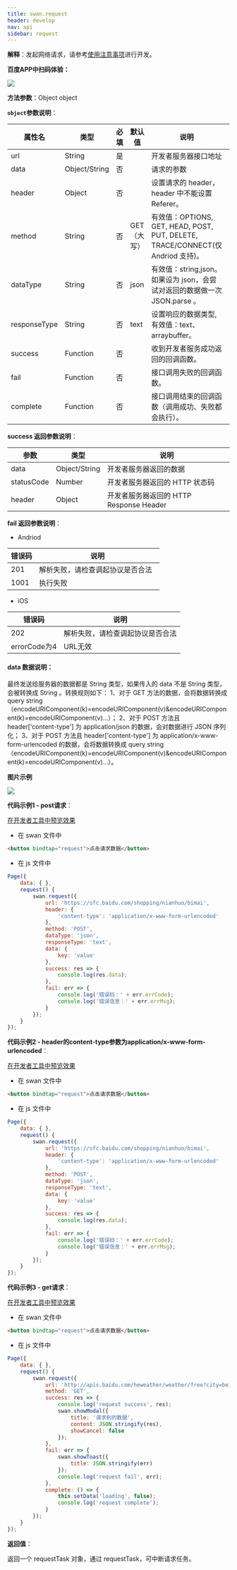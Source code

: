 ```yaml
---
title: swan.request
header: develop
nav: api
sidebar: request
---
```


 

**解释**：发起网络请求，请参考[使用注意事项](http://smartprogram.baidu.com/docs/develop/api/net_rule/)进行开发。

**百度APP中扫码体验：**

<img src="https://b.bdstatic.com/miniapp/assets/images/doc_demo/request.png"  class="demo-qrcode-image" />

**方法参数**：Object object

**`object`参数说明**：

|属性名 |类型  |必填 | 默认值 |说明|最低支持版本|
|---- | ---- | ---- | ----|----|----|
|url |String | 是   | |    开发者服务器接口地址| |
|data  |  Object/String  | 否  | | 请求的参数| |
|header | Object | 否    | |   设置请求的 header，header 中不能设置 Referer。| |
|method | String | 否  | GET （大写）|有效值：OPTIONS, GET, HEAD, POST, PUT, DELETE, TRACE/CONNECT(仅 Andriod 支持)。| |
|dataType   | String | 否  | json  | 有效值：string,json。 如果设为 json，会尝试对返回的数据做一次 JSON.parse 。| |
|responseType   | String | 否  | text  | 设置响应的数据类型, 有效值：text、arraybuffer。|1.11.20|
|success |Function    |否 | |      收到开发者服务成功返回的回调函数。| |
|fail |   Function|    否  | |     接口调用失败的回调函数。| |
|complete  |  Function  |  否   | |    接口调用结束的回调函数（调用成功、失败都会执行）。| ||


**success 返回参数说明**：


|参数 | 类型 | 说明  |
|---- | ---- | ---- |
|data  |  Object/String  | 开发者服务器返回的数据|
|statusCode | Number | 开发者服务器返回的 HTTP 状态码|
|header | Object | 开发者服务器返回的 HTTP Response Header|


**fail 返回参数说明**：

* Andriod 

|错误码|说明|
|--|--|
|201|解析失败，请检查调起协议是否合法&nbsp;&nbsp;|
|1001|执行失败|

* iOS 

|错误码|说明|
|--|--|
|202|解析失败，请检查调起协议是否合法|
|errorCode为4|URL无效| 

#### **data 数据说明**：

最终发送给服务器的数据都是 String 类型，如果传入的 data 不是 String 类型，会被转换成 String 。转换规则如下：
1、对于 GET 方法的数据，会将数据转换成 query string（encodeURIComponent(k)=encodeURIComponent(v)&encodeURIComponent(k)=encodeURIComponent(v)...）；
2、对于 POST 方法且 header['content-type'] 为 application/json 的数据，会对数据进行 JSON 序列化；
3、对于 POST 方法且 header['content-type'] 为 application/x-www-form-urlencoded 的数据，会将数据转换成 query string （encodeURIComponent(k)=encodeURIComponent(v)&encodeURIComponent(k)=encodeURIComponent(v)...）。

**图片示例**

<div class="m-doc-custom-examples">
    <div class="m-doc-custom-examples-correct">
        <img src="https://b.bdstatic.com/miniapp/images/request.gif">
    </div>
    <div class="m-doc-custom-examples-correct">
        <img src=" ">
    </div>
    <div class="m-doc-custom-examples-correct">
        <img src=" ">
    </div>     
</div>

**代码示例1 - post请求**：
 
<a href="swanide://fragment/b1c6cd798117428ccb4683c12edfe5051573992468342" title="在开发者工具中预览效果" target="_self">在开发者工具中预览效果</a>

* 在 swan 文件中

```html
<button bindtap="request">点击请求数据</button>
```

* 在 js 文件中

```js
Page({
    data: { },
    request() {
        swan.request({
            url: 'https://sfc.baidu.com/shopping/nianhuo/bimai',
            header: {
                'content-type': 'application/x-www-form-urlencoded'
            },
            method: 'POST',
            dataType: 'json',
            responseType: 'text',
            data: {
                key: 'value'
            },
            success: res => {
                console.log(res.data);
            },
            fail: err => {
                console.log('错误码：' + err.errCode);
                console.log('错误信息：' + err.errMsg);
            }
        });
    }
});
```

**代码示例2 - header的content-type参数为application/x-www-form-urlencoded**：
 
<a href="swanide://fragment/b1c6cd798117428ccb4683c12edfe5051573992468342" title="在开发者工具中预览效果" target="_self">在开发者工具中预览效果</a>

* 在 swan 文件中

```html
<button bindtap="request">点击请求数据</button>
```

* 在 js 文件中

```js
Page({
    data: { },
    request() {
        swan.request({
            url: 'https://sfc.baidu.com/shopping/nianhuo/bimai',
            header: {
                'content-type': 'application/x-www-form-urlencoded'
            },
            method: 'POST',
            dataType: 'json',
            responseType: 'text',
            data: {
                key: 'value'
            },
            success: res => {
                console.log(res.data);
            },
            fail: err => {
                console.log('错误码：' + err.errCode);
                console.log('错误信息：' + err.errMsg);
            }
        });
    }
});
```

**代码示例3 - get请求**：
 
<a href="swanide://fragment/b5e29a69ab7d1fead7844bf393406f8d1574929147853" title="在开发者工具中预览效果" target="_self">在开发者工具中预览效果</a>

* 在 swan 文件中

```html
<button bindtap="request">点击请求数据</button>
```

* 在 js 文件中

```js
Page({
    data: { },
    request() {
        swan.request({
            url: 'http://apis.baidu.com/heweather/weather/free?city=beijing',
            method: 'GET', 
            success: res => {
                console.log('request success', res);
                swan.showModal({
                    title: '请求到的数据',
                    content: JSON.stringify(res),
                    showCancel: false
                });
            },
            fail: err => {
                swan.showToast({
                    title: JSON.stringify(err)
                });
                console.log('request fail', err);
            },
            complete: () => {
                this.setData('loading', false);
                console.log('request complete');
            }
        });
    }
});
```

**返回值**：

返回一个 requestTask 对象，通过 requestTask，可中断请求任务。

